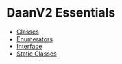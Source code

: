 ﻿# DaanV2 Essentials

* [Classes](./Classes.md)
* [Enumerators](./Enumerators.md)
* [Interface](./Interfaces.md)
* [Static Classes](./Static_Classes.md)
 